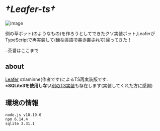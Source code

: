 # ***†Leafer-ts†***
![image](https://user-images.githubusercontent.com/40442980/117464227-6aad7680-af8b-11eb-889b-2017a152a469.png)

例の草ボット(のようなもの)を作ろうとしてできたクソ実装ボット,LeaferがTypeScriptで再実装して(~~碌な言語で書き直されて~~)帰ってきた！  

..茶番はここまで  
## about

[Leafer](https://github.com/kosen20s/leafer) のlaminne(作者です)によるTS再実装版です.  
※**SQLite3を使用しない**[別のTS実装](https://github.com/tuxsnct/leafer-node)も存在します(実装してくれた方に感謝)

## 環境の情報  

```
node.js v10.19.0
npm 6.14.4
sqlite 3.31.1
```

